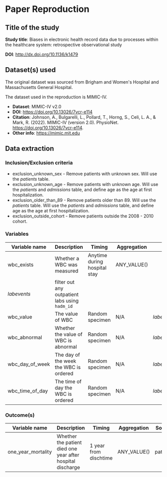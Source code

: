 # Paper Reproduction

## Title of the study

**Study title**: Biases in electronic health record data due to processes within the healthcare system: retrospective observational study

**DOI**: http://dx.doi.org/10.1136/k1479

## Dataset(s) used

The original dataset was sourced from Brigham and Women's Hospital and Massachusetts General Hospital.

The dataset used in the reproduction is MIMIC-IV.

* **Dataset**: MIMIC-IV v2.0
* **DOI**: https://doi.org/10.13026/7vcr-e114
* **Citation**: Johnson, A., Bulgarelli, L., Pollard, T., Horng, S., Celi, L. A., & Mark, R. (2022). MIMIC-IV (version 2.0). PhysioNet. https://doi.org/10.13026/7vcr-e114.
* **Other info**: https://mimic.mit.edu

## Data extraction

### Inclusion/Exclusion criteria

* exclusion_unknown_sex - Remove patients with unknown sex. Will use the *patients* table.
* exclusion_unknown_age - Remove patients with unknown age. Will use the *patients* and *admissions* table, and define age as the age at first hospitalization.
* exclusion_older_than_89 - Remove patients older than 89. Will use the *patients* table. Will use the *patients* and *admissions* table, and define age as the age at first hospitalization.
* exclusion_outside_cohort - Remove patients outside the 2008 - 2010 cohort.

### Variables

Variable name | Description | Timing | Aggregation | Source | Notes
--- | --- | --- | --- | --- | ---
wbc_exists | Whether a WBC was measured | Anytime during hospital stay | ANY_VALUE() | 
*labevents* | filter out any outpatient labs using `hadm_id`
wbc_value | The value of WBC | Random specimen | N/A | *labevents*.valuenum |
wbc_abnormal | Whether the value of WBC is abnormal | Random specimen | N/A | *labevents*.flag |
wbc_day_of_week | The day of the week the WBC is ordered | Random specimen | N/A | *labevents*.charttime |
wbc_time_of_day | The time of day the WBC is ordered | Random specimen | N/A | *labevents*.charttime |

### Outcome(s)

Variable name | Description | Timing | Aggregation | Source | Notes
--- | --- | --- | --- | --- | ---
one_year_mortality | Whether the patient died one year after hospital discharge | 1 year from dischtime | ANY_VALUE() | patients | existence of dod indicates patient died
